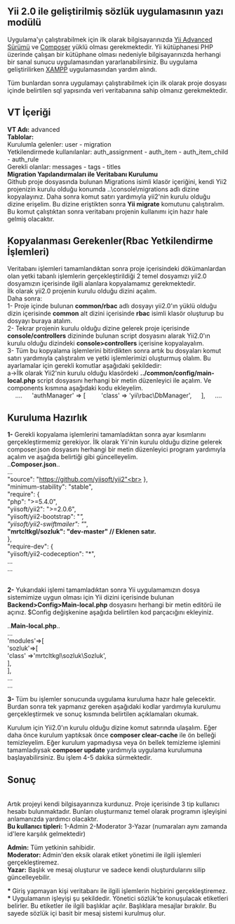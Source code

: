 Yii 2.0 ile geliştirilmiş sözlük uygulamasının yazı modülü
----------------------------------------------------------

Uygulama'yı çalıştırabilmek için ilk olarak bilgisayarınızda [Yii Advanced Sürümü](https://github.com/yiisoft/yii2-app-advanced/blob/master/docs/guide/README.md) ve [Composer](https://getcomposer.org/download/) yüklü olması gerekmektedir. Yii kütüphanesi PHP üzerinde çalışan bir kütüphane olması nedeniyle bilgisayarınızda herhangi bir sanal sunucu uygulamasından yararlanabilirsiniz. Bu uygulama geliştirilirken [XAMPP](https://www.apachefriends.org/tr/download.html) uygulamasından yardım alındı.

Tüm bunlardan sonra uygulamayı çalıştırabilmek için ilk olarak proje dosyası içinde belirtilen sql yapısında veri veritabanına sahip olmanız gerekmektedir.

VT İçeriği
----------
<b>VT Adı:</b> advanced</br>
<b>Tablolar:</b></br>
	Kurulumla gelenler: user - migration</br>
	Yetkilendirmede kullanılanlar: auth_assignment - auth_item - auth_item_child - auth_rule</br>
	Gerekli olanlar: messages - tags - titles</br>
<b>Migration Yapılandırmaları ile Veritabanı Kurulumu</b><br>
Github proje dosyasında bulunan Migrations isimli klasör içeriğini, kendi Yii2 projenizin kurulu olduğu konumda ..\console\migrations adlı dizine kopyalayınız. Daha sonra komut satırı yardımıyla yii2'nin kurulu olduğu dizine erişelim. Bu dizine eriştikten sonra <b> Yii migrate</b> komutunu çalıştıralım. Bu komut çalıştıktan sonra veritabanı projenin kullanımı için hazır hale gelmiş olacaktır.<br>
	
Kopyalanması Gerekenler(Rbac Yetkilendirme İşlemleri)
-----------------------
Veritabanı işlemleri tamamlandıktan sonra proje içerisindeki dökümanlardan olan yetki tabanlı işlemlerin gerçekleştirildiği 2 temel dosyamızı yii2.0 dosyamızın içerisinde ilgili alanlara kopyalamamız gerekmektedir.<br>
İlk olarak yii2.0 projenin kurulu olduğu dizini açalım.<br>
Daha sonra:<br>
1- Proje içinde bulunan <b>common/rbac</b> adlı dosyayı yii2.0'ın yüklü olduğu dizin içerisinde <b>common</b> alt dizini içerisinde <b>rbac</b> isimli klasör oluşturup bu dosyayı buraya atalım.<br>
2- Tekrar projenin kurulu olduğu dizine gelerek proje içerisinde <b>console/controllers</b> dizininde bulunan script dosyasını alarak Yii2.0'ın kurulu olduğu dizindeki <b>console>controllers</b> içerisine kopyalayalım.<br>
3- Tüm bu kopyalama işlemlerini bitirdikten sonra artık bu dosyaları komut satırı yardımıyla çalıştıralım ve yetki işlemlerimizi oluşturmuş olalım. Bu ayarlamalar için gerekli komutlar aşağıdaki şekildedir:<br>
a->İlk olarak Yii2'nin kurulu olduğu klasördeki <b>../common/config/main-local.php</b> script dosyasını herhangi bir metin düzenleyici ile açalım. Ve components kısmına aşağıdaki kodu ekleyelim.<br>
&emsp;	....
&emsp;	'authManager' => [
&emsp;&emsp;            'class' => 'yii\rbac\DbManager',
&emsp;        ],
 &emsp;       ....

	
Kuruluma Hazırlık
-----------------
<b>1-</b> Gerekli kopyalama işlemlerini tamamladıktan sonra ayar kısımlarını gerçekleştirmemiz gerekiyor. İlk olarak Yii'nin kurulu olduğu dizine gelerek composer.json dosyasını herhangi bir metin düzenleyici program yardımıyla açalım ve aşağıda belirtiği gibi güncelleyelim. <br>
..<b>Composer.json</b>..<br>
...<br>
"source": "https://github.com/yiisoft/yii2"<br>
    },<br>
    "minimum-stability": "stable",<br>
    "require": {<br>
        "php": ">=5.4.0",<br>
        "yiisoft/yii2": ">=2.0.6",<br>
        "yiisoft/yii2-bootstrap": "*",<br>
        "yiisoft/yii2-swiftmailer": "*",<br>
		<b>"mrtcltkgl/sozluk": "dev-master" // Eklenen satır.</b><br>
    },<br>
    "require-dev": {<br>
        "yiisoft/yii2-codeception": "*",<br>
...<br>
...<br><br>

<b>2-</b> Yukarıdaki işlemi tamamladıktan sonra Yii uygulamamızın dosya sistemimize uygun olması için Yii dizini içerisinde bulunan <b>Backend>Config>Main-local.php</b> dosyasını herhangi bir metin editörü ile açınız. $Config değişkenine aşağıda belirtilen kod parçacığını ekleyiniz.<br>

..<b>Main-local.php</b>..<br>
...<br>
	'modules'=>[<br>
		'sozluk'=>[<br>
			'class' =>'mrtcltkgl\sozluk\Sozluk',<br>
		],	<br>
	],<br>
...<br>
...<br>

<b>3- </b> Tüm bu işlemler sonucunda uygulama kuruluma hazır hale gelecektir. Burdan sonra tek yapmanız gereken aşağıdaki kodlar yardımıyla kurulumu gerçekleştirmek ve sonuç kısmında belirtilen açıklamaları okumak.<br>

Kurulum için Yii2.0'ın kurulu olduğu dizine komut satırında ulaşalım. Eğer daha önce kurulum yaptıksak önce <b>composer clear-cache</b> ile ön belleği temizleyelim. Eğer kurulum yapmadıysa veya ön bellek temizleme işlemini tamamladıysak <b>composer update</b> yardımıyla uygulama kurulumuna başlayabilirsiniz. Bu işlem 4-5 dakika sürmektedir.<br>

Sonuç
-----

<br>Artık projeyi kendi bilgisayarınıza kurdunuz. Proje içerisinde 3 tip kullanıcı hesabı bulunmaktadır. Bunları oluşturmanız temel olarak programın işleyişini anlamanızda yardımcı olacaktır.<br>
<b>Bu kullanıcı tipleri:</b> 1-Admin 2-Moderator 3-Yazar (numaraları aynı zamanda id'lere karşılık gelmektedir)<br>

<b>Admin:</b> Tüm yetkinin sahibidir.<br>
<b>Moderator:</b> Admin'den eksik olarak etiket yönetimi ile ilgili işlemleri gerçekleştiremez.<br>
<b>Yazar:</b> Başlık ve mesaj oluşturur ve sadece kendi oluşturdularını silip güncelleyebilir.<br>

<b>* </b>Giriş yapmayan kişi veritabanı ile ilgili işlemlerin hiçbirini gerçekleştiremez.<br>
<b>* </b>Uygulamanın işleyişi şu şekildedir. Yönetici sözlük'te konuşulacak etiketleri belirler. Bu etiketler ile ilgili başlıklar açılır. Başlıklara mesajlar bırakılır. Bu sayede sözlük içi basit bir mesaj sistemi kurulmuş olur.




